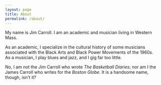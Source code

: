 ```yaml
---
layout: page
title: About
permalink: /about/
---
```


My name is Jim Carroll. I am an academic and musician living in Western Mass.

As an academic, I specialize in the cultural history of some musicians associated with the Black Arts and Black Power Movements of the 1960s. As a musician, I play blues and jazz, and I gig far too little.

No, I am not the Jim Carroll who wrote *The Basketball Diaries*; nor am I the James Carroll who writes for the *Boston Globe*. It is a handsome name, though, isn't it?
